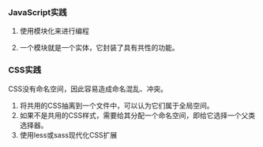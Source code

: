 ### JavaScript实践

1. 使用模块化来进行编程

2. 一个模块就是一个实体，它封装了具有共性的功能。



### CSS实践
CSS没有命名空间，因此容易造成命名混乱、冲突。

1. 将共用的CSS抽离到一个文件中，可以认为它们属于全局空间。
2. 如果不是共用的CSS样式，需要给其分配一个命名空间，即给它选择一个父类选择器。
3. 使用less或sass现代化CSS扩展

